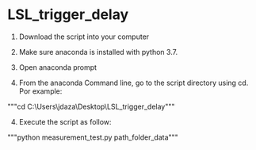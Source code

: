 # LSL_trigger_delay

1. Download the script into your computer

2. Make sure anaconda is installed with python 3.7. 

3. Open anaconda prompt

4. From the anaconda Command line, go to the script directory using cd. Por example:

"""cd C:\Users\jdaza\Desktop\LSL_trigger_delay"""

4. Execute the script as follow:

"""python measurement_test.py path_folder_data"""



